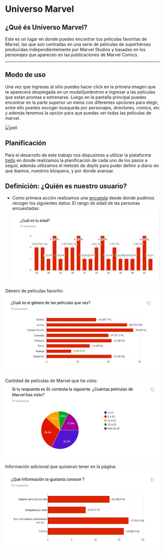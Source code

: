 

# Universo Marvel

 ## ¿Qué és Universo Marvel?

 Este es un lugar en donde puedes encontrar tus peliculas favoritas de Marvel, las que son centradas en una serie de películas de superhéroes producidas independientemente por Marvel Studios y basadas en los personajes que aparecen en las publicaciones de Marvel Comics. 
 ***

 ## Modo de uso
Una vez que ingresas al sitio puedes hacer click en la primera imagen que te aparecerá desplegada en un modal/jumbotron e ingresar a las peliculas que están prontas a estrenarse.  Luego en la pantalla principal puedes encontrar en la parte superior un menú con diferentes opciones para elegir, entre ello puedes escoger busqueda por personajes, directores, comics, etc y además tenemos la opción para que puedas ver todas las peliculas de marvel.

 ![peli](src/img/promiseSpiderman.png)

 ## Planificación

Para el desarrollo de este trabajo nos dispusimos a utilizar la plataforma [trello](https://trello.com/b/LOARgIx6/hackathon-peliculas) en donde realizamos la planificación de cada uno de los pasos a seguir, además utilizamos el metodo de _daylis_ para poder definir a diario en que ibamos, nuestros bloqueos, y por donde avanzar. 


 ## Definición: ¿Quién es nuestro usuario?

 * Como primera acción realizamos una [encuesta](https://docs.google.com/forms/d/e/1FAIpQLScT7znkUC_ahaOxAO1oIbt4ZohIdSLbCpTFav2dXC9aKJ7BoQ/viewform) desde donde pudimos recoger los siguientes datos:
 El rango de edad de las personas encuestadas:
 ![Edad](src/img/edad.png)

 Género de peliculas favorito:
  ![Genero](src/img/genero.png)

  Cantidad de películas de Marvel que ha visto:
   ![cantidad](src/img/cantidad.png)

   Información adicional que quisieran tener en la página:
  ![Info](src/img/info.png)
 
